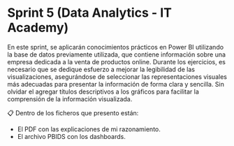 # Sprint 5 (Data Analytics - IT Academy)

En este sprint, se aplicarán conocimientos prácticos en Power BI utilizando la base de datos previamente utilizada, que contiene información sobre una empresa dedicada a la venta de productos online. Durante los ejercicios, es necesario que se dedique esfuerzo a mejorar la legibilidad de las visualizaciones, asegurándose de seleccionar las representaciones visuales más adecuadas para presentar la información de forma clara y sencilla. Sin olvidar el agregar títulos descriptivos a los gráficos para facilitar la comprensión de la información visualizada.

:clipboard: Dentro de los ficheros que presento están:
  - El PDF con las explicaciones de mi razonamiento.
  - El archivo PBIDS con los dashboards.

